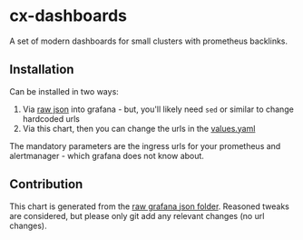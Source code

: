 # cx-dashboards

A set of modern dashboards for small clusters with prometheus backlinks.

## Installation
Can be installed in two ways:

1. Via [raw json](https://github.com/clux/homelab/tree/main/dashboards) into grafana - but, you'll likely need `sed` or similar to change hardcoded urls
2. Via this chart, then you can change the urls in the [values.yaml](https://github.com/clux/homelab/blob/main/charts/cx-dashboards/values.yaml)

The mandatory parameters are the ingress urls for your prometheus and alertmanager - which grafana does not know about.

## Contribution

This chart is generated from the [raw grafana json folder](https://github.com/clux/homelab/tree/main/dashboards). Reasoned tweaks are considered, but please only git add any relevant changes (no url changes).
